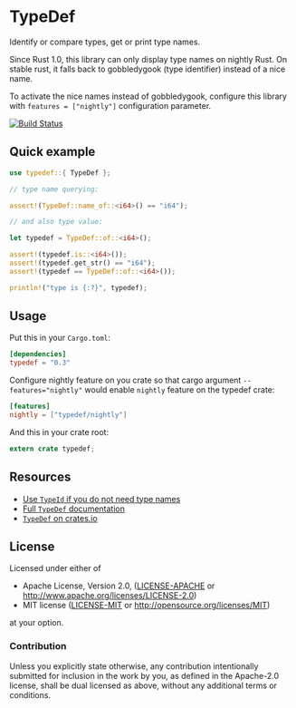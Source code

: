 # TypeDef

Identify or compare types, get or print type names.

Since Rust 1.0, this library can only display type names on nightly Rust. 
On stable rust, it falls back to gobbledygook (type identifier) instead of a nice name.

To activate the nice names instead of gobbledygook, configure this library with 
`features = ["nightly"]` configuration parameter.

[![Build Status](https://travis-ci.org/Nercury/typedef-rs.svg?branch=master)](https://travis-ci.org/Nercury/typedef-rs)

## Quick example

```rust
use typedef::{ TypeDef };

// type name querying:

assert!(TypeDef::name_of::<i64>() == "i64");

// and also type value:

let typedef = TypeDef::of::<i64>();

assert!(typedef.is::<i64>());
assert!(typedef.get_str() == "i64");
assert!(typedef == TypeDef::of::<i64>());

println!("type is {:?}", typedef);
```

## Usage

Put this in your `Cargo.toml`:

```toml
[dependencies]
typedef = "0.3"
```

Configure nightly feature on you crate so that cargo argument `--features="nightly"` would enable
`nightly` feature on the typedef crate:

```toml
[features]
nightly = ["typedef/nightly"]
```

And this in your crate root:

```rust
extern crate typedef;
```

## Resources

- [Use `TypeId` if you do not need type names](http://doc.rust-lang.org/std/intrinsics/struct.TypeId.html)
- [Full `TypeDef` documentation](http://nercury.github.io/typedef-rs)
- [`TypeDef` on crates.io](https://crates.io/crates/typedef)

## License

Licensed under either of

 * Apache License, Version 2.0, ([LICENSE-APACHE](LICENSE-APACHE) or http://www.apache.org/licenses/LICENSE-2.0)
 * MIT license ([LICENSE-MIT](LICENSE-MIT) or http://opensource.org/licenses/MIT)

at your option.

### Contribution

Unless you explicitly state otherwise, any contribution intentionally
submitted for inclusion in the work by you, as defined in the Apache-2.0
license, shall be dual licensed as above, without any additional terms or
conditions.